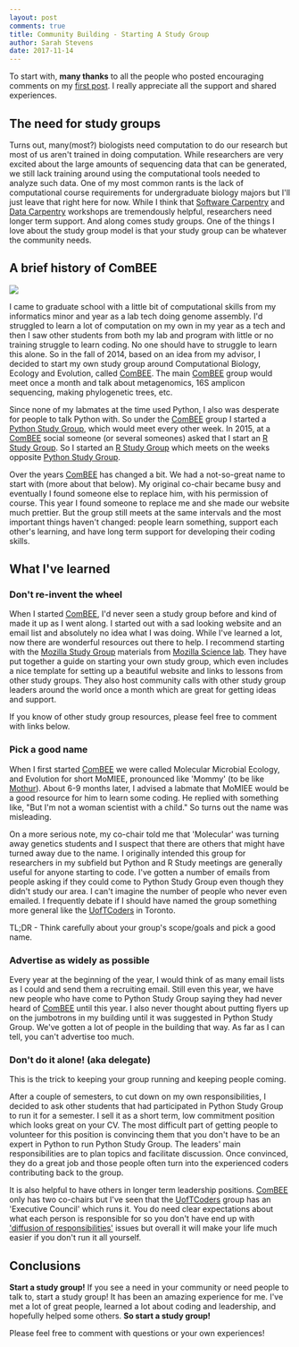 ```yaml
---
layout: post
comments: true
title: Community Building - Starting A Study Group
author: Sarah Stevens
date: 2017-11-14
---
```


To start with, **many thanks** to all the people who posted encouraging comments on my [first post](firstpost).
I really appreciate all the support and shared experiences.

## The need for study groups

Turns out, many(most?) biologists need computation to do our research but most of us aren't trained in doing computation.
While researchers are very excited about the large amounts of sequencing data that can be generated, we still lack training around using the computational tools needed to analyze such data.
One of my most common rants is the lack of computational course requirements for undergraduate biology majors but I'll just leave that right here for now.
While I think that [Software Carpentry](swc) and [Data Carpentry](dc) workshops are tremendously helpful, researchers need longer term support.
And along comes study groups.
One of the things I love about the study group model is that your study group can be whatever the community needs.


## A brief history of ComBEE

<img src="https://lh3.googleusercontent.com/jOBtevXwXYKp2ydZhUXJaGc6QIm2TK5OUM6DqotOy9fXDCWZx8XkJOzDLClG0aodvvSvRXpzTon8VgF3ioflWelaY_aXnj1GKiPwWtnp99y82_Ef945iuQBFZ5UjJzkzpDoTWLoI3osfXYX_o1FLUNXdQuc6_ZY4qnQuFi6I-w08Erf9WGWvmSO9oLo9EqVPNQW48HyRLziwDsitsRpz1_2ocJQhFDNNfMXa-__z_XUVRsGIQ1VnVfuTVKqXMpr_qKecE9eLNyXTdAuln_oQ7RXqFa6_aQNSaxdh0s5HCHBhoOd8o0aS7b8ofXrTXdBo_ln5rHoj9r9ELjUJKedhkUX8Zg4hJmlGMnOibmlGeMhHu6F8PFWPUH_asTnVgBwmPn18yYB53PnJKRBaEr6CIyvoVGE2SH-E4a1sQlHccFC0NNYg-0J921NPdpnDXSkigGhuc64THaY9QL6wGMk57yElZCSSAlJSja1xKbu30bs4noagRz2wZC0CKlz6sn6Y7wkn8ST8j1T1Oyoqc8A9Z4RRoUkEwJ4rLj6hmJZBA_p0zY-P1NWeLIoyWoKTtFgOYAf8-y4uZfm8e8kYQWzC1IUgzn9ypcoLaMEbjbhlA9WrObUhJcHESp-DaW_fAGzOlZPBGNu141c1iyYBnQQLFSJGAzfdYN0tBTk=w2222-h1172-no"/>

I came to graduate school with a little bit of computational skills from my informatics minor and year as a lab tech doing genome assembly.
I'd struggled to learn a lot of computation on my own in my year as a tech and then I saw other students from both my lab and program with little or no training struggle to learn coding.
No one should have to struggle to learn this alone.
So in the fall of 2014, based on an idea from my advisor, I decided to start my own study group around Computational Biology, Ecology and Evolution, called [ComBEE](combee).
The main [ComBEE](combee) group would meet once a month and talk about metagenomics, 16S amplicon sequencing, making phylogenetic trees, etc.

Since none of my labmates at the time used Python, I also was desperate for people to talk Python with.
So under the [ComBEE](combee) group I started a [Python Study Group](psg), which would meet every other week.
In 2015, at a [ComBEE](combee) social someone (or several someones) asked that I start an [R Study Group](rsg).
So I started an [R Study Group](rsg) which meets on the weeks opposite [Python Study Group](psg).

Over the years [ComBEE](combee) has changed a bit.
We had a not-so-great name to start with (more about that below).
My original co-chair became busy and eventually I found someone else to replace him, with his permission of course.
This year I found someone to replace me and she made our website much prettier.
But the group still meets at the same intervals and the most important things haven't changed: people learn something, support each other's learning, and have long term support for developing their coding skills.

## What I've learned

### Don't re-invent the wheel

When I started [ComBEE](combee), I'd never seen a study group before and kind of made it up as I went along.
I started out with a sad looking website and an email list and absolutely no idea what I was doing.
While I've learned a lot, now there are wonderful resources out there to help.
I recommend starting with the [Mozilla Study Group](mozilla-sg) materials from [Mozilla Science lab](mozilla).
They have put together a guide on starting your own study group, which even includes a nice template for setting up a beautiful website and links to lessons from other study groups. 
They also host community calls with other study group leaders around the world once a month which are great for getting ideas and support.

If you know of other study group resources, please feel free to comment with links below.

### Pick a good name  

When I first started [ComBEE](combee) we were called Molecular Microbial Ecology, and Evolution for short MoMIEE, pronounced like 'Mommy' (to be like [Mothur](mothur)).
About 6-9 months later, I advised a labmate that MoMIEE would be a good resource for him to learn some coding.
He replied with something like, "But I'm not a woman scientist with a child."
So turns out the name was misleading.

On a more serious note, my co-chair told me that 'Molecular' was turning away genetics students and I suspect that there are others that might have turned away due to the name.
I originally intended this group for researchers in my subfield but Python and R Study meetings are generally useful for anyone starting to code.
I've gotten a number of emails from people asking if they could come to Python Study Group even though they didn't study our area.
I can't imagine the number of people who never even emailed.
I frequently debate if I should have named the group something more general like the [UofTCoders](UofT) in Toronto.

TL;DR - Think carefully about your group's scope/goals and pick a good name.

### Advertise as widely as possible

Every year at the beginning of the year, I would think of as many email lists as I could and send them a recruiting email.
Still even this year, we have new people who have come to Python Study Group saying they had never heard of [ComBEE](combee) until this year.
I also never thought about putting flyers up on the jumbotrons in my building until it was suggested in Python Study Group.
We've gotten a lot of people in the building that way.
As far as I can tell, you can't advertise too much.


### Don't do it alone! (aka delegate)  

This is the trick to keeping your group running and keeping people coming.

After a couple of semesters, to cut down on my own responsibilities, I decided to ask other students that had participated in Python Study Group to run it for a semester.
I sell it as a short term, low commitment position which looks great on your CV.
The most difficult part of getting people to volunteer for this position is convincing them that you don't have to be an expert in Python to run Python Study Group.
The leaders' main responsibilities are to plan topics and facilitate discussion.
Once convinced, they do a great job and those people often turn into the experienced coders contributing back to the group.

It is also helpful to have others in longer term leadership positions.
[ComBEE](combee) only has two co-chairs but I've seen that the [UofTCoders](UofT) group has an 'Executive Council' which runs it.
You do need clear expectations about what each person is responsible for so you don't have end up with ['diffusion of responsibilities'](DoR) issues but overall it will make your life much easier if you don't run it all yourself.

## Conclusions

**Start a study group!**
If you see a need in your community or need people to talk to, start a study group!
It has been an amazing experience for me.
I've met a lot of great people, learned a lot about coding and leadership, and hopefully helped some others.
**So start a study group!**

Please feel free to comment with questions or your own experiences!


[firstpost]: _posts/2017-10-31-firstpost.md
[swc]: https://software-carpentry.org/
[dc]: http://www.datacarpentry.org/
[mozilla]: https://science.mozilla.org/
[mozilla-sg]: https://science.mozilla.org/programs/studygroups
[combee]: combee-uw-madison.github.io
[psg]: https://github.com/ComBEE-UW-Madison/PythonStudyGroup/blob/master/README.md#combee-python-study-group--uw-madison
[rsg]: https://github.com/ComBEE-UW-Madison/RStudyGroup#combee-r-study-group--uw-madison
[mothur]: https://www.mothur.org/
[UofT]: https://uoftcoders.github.io/
[DoR]: https://en.wikipedia.org/wiki/Diffusion_of_responsibility



